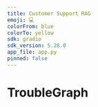 ```yaml
---
title: Customer Support RAG
emoji: 💻
colorFrom: blue
colorTo: yellow
sdk: gradio
sdk_version: 5.28.0
app_file: app.py
pinned: false
---
```

# TroubleGraph
